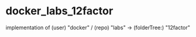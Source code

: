 # docker_labs_12factor
implementation of (user) "docker" / (repo) "labs" -> (folderTree:) "12factor"
